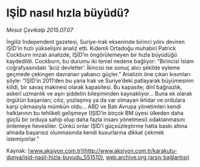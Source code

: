 # IŞİD nasıl hızla büyüdü?

*Mesut Çevikalp 2015.07.07*

<div class="pNewsDetailMainContent" itemprop="articleBody">
 <p>
  İngiliz Independent gazetesi, Suriye-Irak ekseninde birinci yılını deviren IŞİD’in hızlı yükselişini analiz etti. Kıdemli Ortadoğu muhabiri Patrick Cockburn imzalı analizde, IŞİD’in öngörülemeyen bir hızla büyüdüğü kaydedildi. Cockburn, bu durumu iki temel nedene bağlıyor: “Birincisi İslam coğrafyasındaki ‘âciz devletler’. İkincisi ise sonuç alıcı şekilde eyleme geçmede çekingen davranan yabancı güçler.” Analizin öne çıkan kısımları şöyle: “IŞİD’in 2011’den bu yana Irak ve Suriye’deki patlayarak büyümesinin kilidi, bir savaş makinesi olarak kapasitesi. Bu kapasite; dinî bağnazlık, askerî uzmanlık ve aşırı şiddetin bileşiminden kaynaklıyor… Buna ek olarak örgütün başarıları; cılız, yozlaşmış ya da var olmayan iktidar ve ordulara karşı çıkmasıyla mümkün oldu… ABD ve Batı Avrupa yönetimleri kendi halklarının bu tehlikeli gelişmeye (IŞİD’in birçok BM üyesi ülkeden daha güçlü bir orduya sahip olup daha fazla insanı yönetmesi) odaklanmasını önlemeye hevesliler. Çünkü onlar IŞİD’i güçsüzleştirme hatta baskı altına almada başarısız olunmasında kendi kusurlarına dikkat çekmek istemiyorlar.”
 </p>
</div>


Kaynak: [www.aksiyon.com.tr](http://www.aksiyon.com.tr/karakutu-dunya/isid-nasil-hizla-buyudu_551510), [web.archive.org (arşiv bağlantısı)](http://web.archive.org/web/20150728215441/http://www.aksiyon.com.tr/karakutu-dunya/isid-nasil-hizla-buyudu_551510)
